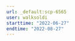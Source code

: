 ```yaml
---
url: _default:scp-6565
user: walksoldi
starttime: "2022-06-27"
endtime: "2022-08-27"
---
```

<reserve />